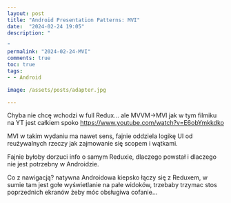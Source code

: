 ```yaml
---
layout: post
title: "Android Presentation Patterns: MVI"
date:  "2024-02-24 19:05"
description: "

"
permalink: "2024-02-24-MVI"
comments: true
toc: true
tags:
- - Android

image: /assets/posts/adapter.jpg

---
```


Chyba nie chcę wchodzi w full Redux... ale MVVM->MVI jak w tym filmiku na YT jest całkiem spoko
https://www.youtube.com/watch?v=E6obYmkkdko 

MVI w takim wydaniu ma nawet sens, fajnie oddziela logikę UI od reużywalnych rzeczy jak zajmowanie się scopem i wątkami.

Fajnie byłoby dorzuci info o samym Reduxie, dlaczego powstał i dlaczego nie jest potrzebny w Androidzie.

Co z nawigacją? natywna Androidowa kiepsko łączy się z Reduxem, w sumie tam jest gołe wyświetlanie na pałe widoków, trzebaby trzymac stos poprzednich ekranów żeby móc obsługiwa cofanie...